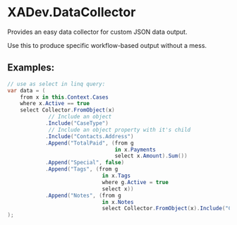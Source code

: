 # XADev.DataCollector

Provides an easy data collector for custom JSON data output.

Use this to produce specific workflow-based output without a mess.
## Examples:

```cs
// use as select in linq query:
var data = (
    from x in this.Context.Cases
    where x.Active == true
    select Collector.FromObject(x)
             // Include an object
            .Include("CaseType")
             // Include an object property with it's child
            .Include("Contacts.Address")
            .Append("TotalPaid", (from g 
                                  in x.Payments 
                                  select x.Amount).Sum())
            .Append("Special", false)
            .Append("Tags", (from g 
                              in x.Tags 
                              where g.Active = true 
                              select x))
            .Append("Notes", (from g 
                              in x.Notes 
                              select Collector.FromObject(x).Include("CreatedBy"))
);


```
